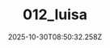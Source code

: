 ---
title: "012_luisa"
description: ""
image: "/uploads/photos/0027-012_luisa.webp"
display: "/uploads/photos/0027-012_luisa-display.webp"
thumbnail: "/uploads/photos/0027-012_luisa-thumb.webp"
width: 4000
height: 6000
featured: false
date: 2025-10-30T08:50:32.258Z
order: 0
---